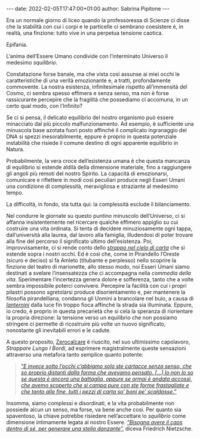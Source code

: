 --- date: 2022-02-05T17:47:00+01:00 author: Sabrina Pipitone ---

Era un normale giorno di liceo quando la professoressa di Scienze ci disse che la stabilità con cui i corpi e le particelle ci sembrano coesistere è, in realtà, una finzione: tutto vive in una perpetua tensione caotica.

Epifania.

L’anima dell’Essere Umano condivide con l’interminato Universo il medesimo *squilibrio*.

Constatazione forse banale, ma che vista così assunse ai miei occhi le caratteristiche di una verità emozionante e, a tratti, profondamente commovente. La nostra esistenza, infinitesimale rispetto all’immensità del Cosmo, ci sembra spesso effimera e senza senso, ma non è forse rassicurante percepire che la fragilità che possediamo ci accomuna, in un certo qual modo, con l’Infinito?

Se ci si pensa, il delicato equilibrio del nostro organismo può essere minacciato dal più piccolo malfunzionamento. Ad esempio, è sufficiente una minuscola base azotata fuori posto affinché il complicato ingranaggio del DNA si spezzi inesorabilmente, eppure è proprio in questa potenziale instabilità che risiede il comune destino di ogni apparente equilibrio in Natura.

Probabilmente, la vera croce dell’esistenza umana è che questa mancanza di equilibrio si estende aldilà della dimensione materiale, fino a raggiungere gli angoli più remoti del nostro Spirito. La capacità di emozionarsi, comunicare e riflettere in modi così peculiari produce negli Esseri Umani una condizione di complessità, meravigliosa e straziante al medesimo tempo.

La difficoltà, in fondo, sta tutta qui: la complessità esclude il bilanciamento.

Nel condurre le giornate su questo puntino minuscolo dell’Universo, ci si affanna insistentemente nel ricercare qualche effimero appiglio su cui costruire una vita ordinata. Si tenta di decidere minuziosamente ogni tappa, dall’università alla laurea, dal lavoro alla famiglia, illudendosi di poter trovare alla fine del percorso il significato ultimo dell’esistenza. Poi, improvvisamente, ci si rende conto dello <a href="https://prof-pirola.medium.com/lo-strappo-nel-cielo-di-carta-ae16fd08320c" rel="noreferrer noopener" target="_blank"><em>strappo nel cielo di carta</em></a> che si estende sopra i nostri occhi. Ed è così che, come in Pirandello l’Oreste (sicuro e deciso) si fa Amleto (titubante e perplesso) nello scoprire la finzione del teatro di marionette, allo stesso modo, noi Esseri Umani siamo destinati a svelare l’insensatezza che ci accompagna nella *commedia della vita*. Sperimentare l’incertezza genera dolore e sofferenza, tanto che a volte sembra impossibile poterci convivere. Percepire la facilità con cui i propri pilastri possono sgretolarsi produce disorientamento e, per mantenere la filosofia pirandelliana, condanna gli Uomini a brancolare nel buio, a causa di <a href="https://letteredidattica.deascuola.it/letteratura/risorse/biblioteca-01database-brani/lanterninosofia/" rel="noreferrer noopener" target="_blank"><em>lanternini</em></a> dalla luce fin troppo fioca affinché la strada sia illuminata. Eppure, io credo, è proprio in questa precarietà che si cela la speranza di riorientare la propria direzione: la tensione verso un equilibrio che non possiamo stringere ci permette di ricostruire più volte un nuovo significato, nonostante gli inevitabili errori e le cadute.

A questo proposito, <a href="https://it.wikipedia.org/wiki/Zerocalcare" rel="noreferrer noopener" data-type="URL" data-id="https://it.wikipedia.org/wiki/Zerocalcare" target="_blank">Zerocalcare</a> è riuscito, nel suo ultimissimo capolavoro, *Strappare Lungo I Bordi*, ad esprimere magistralmente queste sensazioni attraverso una metafora tanto semplice quanto potente:

> <a href="https://www.youtube.com/watch?v=7TqDxuZunc8" target="_blank" rel="noreferrer noopener">“<em>E invece sotto l’occhi c’abbiamo solo ste cartacce senza senso, che so proprio distanti dalla forma che avevamo pensato. […] Io non lo so se questa è ancora una battaglia, oppure se ormai è andata accossì, che avemo scoperto che si campa pure con ste forme frastagliate e che tanto alla fine, tutti i pezzi di carta so’ boni pe’ scaldasse.</em>”</a>

Insomma, siamo complessi e disordinati, e la vita probabilmente non possiede alcun un senso, ma forse, va bene anche così. Per quanto sia spaventoso, la chiave potrebbe risiedere nell’accettare lo *squilibrio* come dimensione intimamente legata al nostro Essere. <a href="https://www.circololettori.it/2016/03/09/diventare-se-stessi-con-friedrich-nietzsche/#:~:text=Bisogna%20avere%20un%20caos%20dentro,poster%2C%20sulle%20cover%20dei%20cellulari." rel="noreferrer noopener" target="_blank"><em>“Bisogna avere il caos dentro di sé, per generare una stella danzante</em>”</a>, diceva Friedrich Nietzsche.
